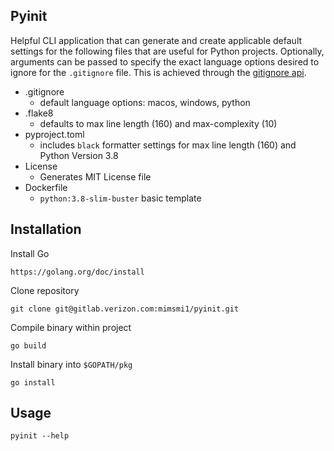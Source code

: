 ## Pyinit
Helpful CLI application that can generate and create applicable default settings for the following files that are useful for Python projects.
Optionally, arguments can be passed to specify the exact language options desired to ignore for the `.gitignore` file. This is achieved 
through the [gitignore api](https://docs.gitignore.io/use/api).
- .gitignore
   - default language options: macos, windows, python
- .flake8
  - defaults to max line length (160) and max-complexity (10)
- pyproject.toml
  - includes `black` formatter settings for max line length (160) and Python Version 3.8
- License
  - Generates MIT License file
- Dockerfile
  - `python:3.8-slim-buster` basic template

## Installation
Install Go 
```
https://golang.org/doc/install
```
Clone repository 
```
git clone git@gitlab.verizon.com:mimsmi1/pyinit.git
```
Compile binary within project
```
go build
```
Install binary into `$GOPATH/pkg`
```
go install
```

## Usage
```
pyinit --help
```